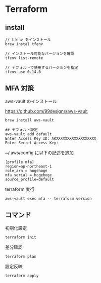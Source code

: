 # Terraform

## install

```
// tfenv をインストール
brew instal tfenv

// インストール可能なバージョンを確認
tfenv list-remote

// デフォルトで使用するバージョンを指定
tfenv use 0.14.0
```

## MFA 対策

aws-vault のインストール<br>

https://github.com/99designs/aws-vault

```
brew install aws-vault
```

```
## デフォルト設定
aws-vault add default
Enter Access Key ID: AKXXXXXXXXXXXXXXXXXX
Enter Secret Access Key:
```

~/.aws/config に以下の記述を追加

```
[profile mfa]
region=ap-northeast-1
role_arn = hogehoge
mfa_serial = hogehoge
source_profile=default
```

terraform 実行

```
aws-vault exec mfa -- terraform version
```

## コマンド

初期化設定

```
terraform init
```

差分確認

```
terraform plan
```

設定反映

```
terraform apply
```
